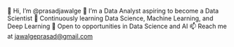 👋 Hi, I’m @prasadjawalge
👀 I’m a Data Analyst aspiring to become a Data Scientist
🌱 Continuously learning Data Science, Machine Learning, and Deep Learning
💼 Open to opportunities in Data Science and AI
📫 Reach me at jawalgeprasad@gmail.com

<!---
prasadjawalge/prasadjawalge is a ✨ special ✨ repository because its `README.md` (this file) appears on your GitHub profile.
You can click the Preview link to take a look at your changes.
--->

